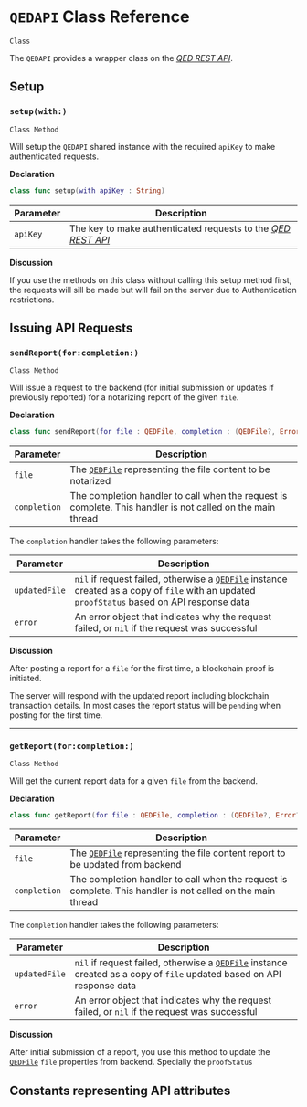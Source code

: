 # `QEDAPI` Class Reference

`Class`

The `QEDAPI` provides a wrapper class on the [_QED REST API_](../../README.md).

## Setup

### `setup(with:)`

`Class Method`

Will setup the `QEDAPI` shared instance with the required `apiKey` to make authenticated requests.

**Declaration**

```swift
class func setup(with apiKey : String)
```

| Parameter | Description |
| --------- | ----------- |
| `apiKey`  | The key to make authenticated requests to the [_QED REST API_](../../README.md) |

**Discussion**

If you use the methods on this class without calling this setup method first, the requests will sill be made but will fail on the server due to Authentication restrictions.

## Issuing API Requests

### `sendReport(for:completion:)`

`Class Method`

Will issue a request to the backend (for initial submission or updates if previously reported) for a notarizing report of the given `file`.

**Declaration**

```swift
class func sendReport(for file : QEDFile, completion : (QEDFile?, Error?)->Void)
```

| Parameter  | Description |
| ---------  | ----------- |
| `file`     | The [`QEDFile`](QEDFile.md) representing the file content to be notarized|
|`completion`| The completion handler to call when the request is complete. This handler is not called on the main thread |

The `completion` handler takes the following parameters:

| Parameter        | Description |
| ---------        | ----------- |
| `updatedFile`    | `nil` if request failed, otherwise a [`QEDFile`](QEDFile.md) instance created as a copy of `file` with an updated `proofStatus` based on API response data|
| `error`          | An error object that indicates why the request failed, or `nil` if the request was successful|

**Discussion**

After posting a report for a `file` for the first time, a blockchain proof is initiated.

The server will respond with the updated report including blockchain transaction details. In most cases the report status will be `pending` when posting for the first time.

___

### `getReport(for:completion:)`

`Class Method`

Will get the current report data for a given `file` from the backend.

**Declaration**

```swift
class func getReport(for file : QEDFile, completion : (QEDFile?, Error?)->Void)
```

| Parameter | Description |
| --------- | ----------- |
| `file`    | The [`QEDFile`](QEDFile.md) representing the file content report to be updated from backend|
|`completion`| The completion handler to call when the request is complete. This handler is not called on the main thread |

The `completion` handler takes the following parameters:

| Parameter        | Description |
| ---------        | ----------- |
| `updatedFile`    | `nil` if request failed, otherwise a [`QEDFile`](QEDFile.md) instance created as a copy of `file` updated based on API response data|
| `error`          | An error object that indicates why the request failed, or `nil` if the request was successful|

**Discussion**

After initial submission of a report, you use this method to update the [`QEDFile`](QEDFile.md) `file` properties from backend. Specially the `proofStatus`

## Constants representing API attributes
